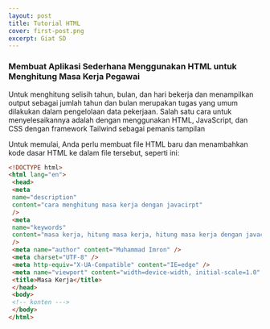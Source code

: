 ```yaml
---
layout: post
title: Tutorial HTML
cover: first-post.png
excerpt: Giat SD
---
```

### Membuat Aplikasi Sederhana Menggunakan HTML untuk Menghitung Masa Kerja Pegawai

Untuk menghitung selisih tahun, bulan, dan hari bekerja dan menampilkan output sebagai jumlah tahun dan bulan merupakan tugas yang umum dilakukan dalam pengelolaan data pekerjaan. Salah satu cara untuk menyelesaikannya adalah dengan menggunakan HTML, JavaScript, dan CSS dengan framework Tailwind sebagai pemanis tampilan

Untuk memulai, Anda perlu membuat file HTML baru dan menambahkan kode dasar HTML ke dalam file tersebut, seperti ini:

```html
<!DOCTYPE html>
<html lang="en">
 <head>
 <meta
 name="description"
 content="cara menghitung masa kerja dengan javacirpt"
 />
 <meta
 name="keywords"
 content="masa kerja, hitung masa kerja, hitung masa kerja dengan javacirpt"
 />
 <meta name="author" content="Muhammad Imron" />
 <meta charset="UTF-8" />
 <meta http-equiv="X-UA-Compatible" content="IE=edge" />
 <meta name="viewport" content="width=device-width, initial-scale=1.0" />
 <title>Masa Kerja</title>
 </head>
 <body>
 <!-- konten --->
 </body>
</html>
```

